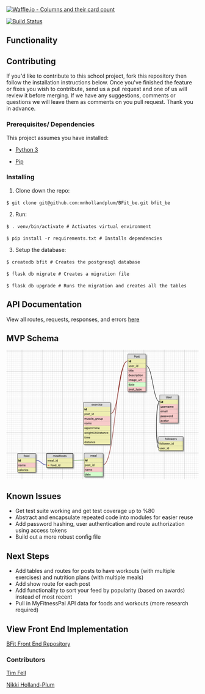 [![Waffle.io - Columns and their card count](https://badge.waffle.io/mnhollandplum/BFit_be.svg?columns=all)](https://waffle.io/mnhollandplum/BFit_be)

[![Build Status](https://travis-ci.org/mnhollandplum/BFit_be.svg?branch=master)](https://travis-ci.org/mnhollandplum/BFit_be)
## Functionality

## Contributing  
If you'd like to contribute to this school project, fork this repository then follow the installation instructions below. Once you've finished the feature or fixes you wish to contribute, send us a pull request and one of us will review it before merging. If we have any suggestions, comments or questions we will leave them as comments on you pull request. Thank you in advance.

### Prerequisites/ Dependencies
 This project assumes you have installed:
 
 - [Python 3](https://realpython.com/installing-python/)
 
 - [Pip](https://pip.pypa.io/en/stable/reference/pip_install/)

### Installing

1. Clone down the repo:

`$ git clone git@github.com:mnhollandplum/BFit_be.git bfit_be`

2. Run:

`$ . venv/bin/activate # Activates virtual environment`

`$ pip install -r requirements.txt # Installs dependencies`

3. Setup the database:

`$ createdb bfit # Creates the postgresql database`

`$ flask db migrate # Creates a migration file`

`$ flask db upgrade # Runs the migration and creates all the tables`

## API Documentation
View all routes, requests, responses, and errors [here](./api_doc.md)

## MVP Schema<br/>
![Schema](./Schema.png)<br/>

## Known Issues

- Get test suite working and get test coverage up to %80
- Abstract and encapsulate repeated code into modules for easier reuse
- Add password hashing, user authentication and route authorization using access tokens
- Build out a more robust config file

## Next Steps
- Add tables and routes for posts to have workouts (with multiple exercises) and nutrition plans (with multiple meals)
- Add show route for each post
- Add functionality to sort your feed by popularity (based on awards) instead of most recent
- Pull in MyFitnessPal API data for foods and workouts (more research required)

## View Front End Implementation

[BFit Front End Repository](https://github.com/Cody-Price/BFit_fe)

### Contributors
[Tim Fell](https://github.com/TimothyFell)

[Nikki Holland-Plum](https://github.com/mnhollandplum)
